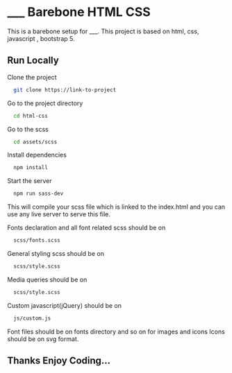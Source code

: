 
# ___ Barebone HTML CSS

This is a barebone setup for ___. This project is based on html, css, javascript , bootstrap 5.



## Run Locally

Clone the project

```bash
  git clone https://link-to-project
```

Go to the project directory

```bash
  cd html-css
```
Go to the scss

```bash
  cd assets/scss
```

Install dependencies

```bash
  npm install
```

Start the server

```bash
  npm run sass-dev
```

This will compile your scss file which is linked to the index.html and you can use any live server to serve this file.

Fonts declaration and all font related scss should be on
```bash
  scss/fonts.scss
```
General styling scss should be on
```bash
  scss/style.scss
```
Media queries should be on
```bash
  scss/style.scss
```

Custom javascript(jQuery) should be on
```bash
  js/custom.js
```
Font files should be on fonts directory and so on for images and icons
Icons should be on svg format.


## Thanks Enjoy Coding...

